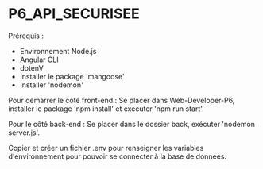 # P6_API_SECURISEE
Prérequis : 
- Environnement Node.js
- Angular CLI
- dotenV
- Installer le package 'mangoose'
- Installer 'nodemon'

Pour démarrer le côté front-end : Se placer dans Web-Developer-P6, installer le package 'npm install' et executer 'npm run start'. 

Pour le côté back-end : Se placer dans le dossier back, exécuter 'nodemon server.js'.

Copier et créer un fichier .env pour renseigner les variables d'environnement pour pouvoir se connecter à la base de données.
